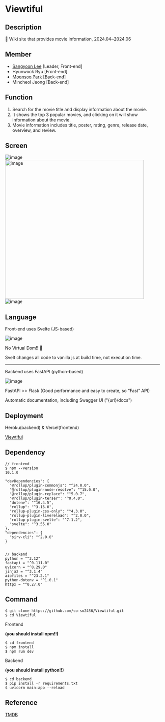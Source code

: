 # Viewtiful

## Description

🍿 Wiki site that provides movie information, 2024.04~2024.06

## Member

+ [Sangyoon Lee](https://github.com/so-so2456) [Leader, Front-end]
+ Hyunwook Ryu [Front-end]
+ [Moonsoo Park](https://github.com/m0onsoo)  [Back-end]
+ Mincheol Jeong [Back-end]

## Function

1. Search for the movie title and display information about the movie.
2. It shows the top 3 popular movies, and clicking on it will show information about the movie.
3. Movie information includes title, poster, rating, genre, release date, overview, and review.

## Screen

![image](https://github.com/so-so2456/Viewtiful/assets/65073648/c8e05598-3ade-415f-9b99-e6c1b9829c7f)
<img width="452" alt="image" src="https://github.com/so-so2456/Viewtiful/assets/65073648/d8f677a0-1bd2-4374-95eb-b6c1e215fa0c">
![image](https://github.com/so-so2456/Viewtiful/assets/65073648/88853935-0364-4209-a0dd-3cfcf3769b8a)

## Language

Front-end uses Svelte (JS-based)

![image](https://github.com/so-so2456/Viewtiful/assets/65073648/12ae2f0b-275b-476c-bf0a-6040d4bb10d8)

No Virtual Dom!! 🫢

Svelt changes all code to vanilla js at build time, not execution time.

---

Backend uses FastAPI (python-based)

![image](https://github.com/so-so2456/Viewtiful/assets/65073648/8c852446-3f0a-4725-977e-ebd1a2f8fd36)

FastAPI >> Flask (Good performance and easy to create, so 
“Fast” API)

Automatic documentation, including Swagger UI ("{url}/docs")

## Deployment

Heroku(backend) & Vercel(frontend)

[Viewtiful](https://viewtiful-eta.vercel.app)

## Dependency

```
// frontend
$ npm --version
10.1.0

"devDependencies": {
  "@rollup/plugin-commonjs": "^24.0.0",
  "@rollup/plugin-node-resolve": "^15.0.0",
  "@rollup/plugin-replace": "^5.0.7",
  "@rollup/plugin-terser": "^0.4.0",
  "dotenv": "^16.4.5",
  "rollup": "^3.15.0",
  "rollup-plugin-css-only": "^4.3.0",
  "rollup-plugin-livereload": "^2.0.0",
  "rollup-plugin-svelte": "^7.1.2",
  "svelte": "^3.55.0"
},
"dependencies": {
  "sirv-cli": "^2.0.0"
}


// backend
python = "^3.12"
fastapi = "^0.111.0"
uvicorn = "^0.29.0"
jinja2 = "^3.1.4"
aiofiles = "^23.2.1"
python-dotenv = "^1.0.1"
httpx = "^0.27.0"
```

## Command

```
$ git clone https://github.com/so-so2456/Viewtiful.git
$ cd Viewtiful
```

Frontend

**(you should install npm!!)**

```
$ cd frontend
$ npm install
$ npm run dev
```

Backend

**(you should install python!!)**

```
$ cd backend
$ pip install -r requirements.txt
$ uvicorn main:app --reload
```

## Reference

[TMDB](https://www.themoviedb.org/)
</div>
